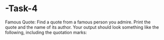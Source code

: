 # -Task-4
Famous Quote: Find a quote from a famous person you admire. Print the quote and the name of its author. Your output should look something like the following, including the quotation marks:
